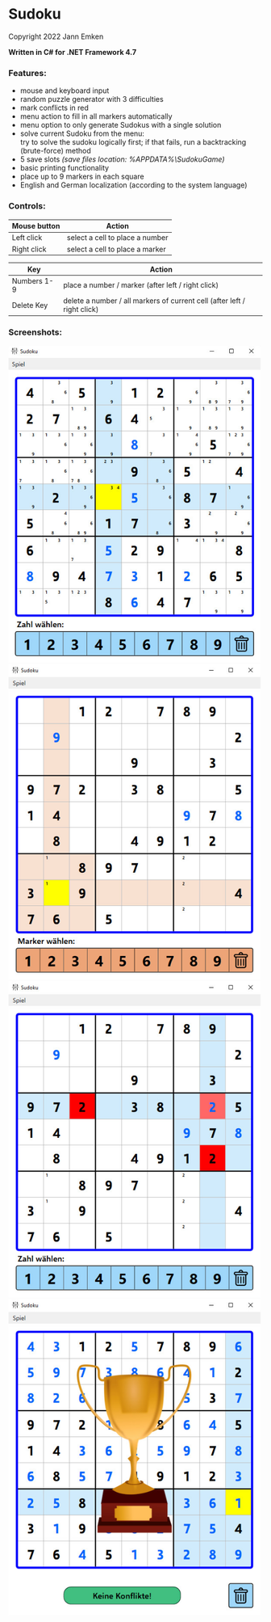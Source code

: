 # Sudoku

Copyright 2022 Jann Emken

**Written in C# for .NET Framework 4.7**

### Features:

- mouse and keyboard input
- random puzzle generator with 3 difficulties
- mark conflicts in red
- menu action to fill in all markers automatically
- menu option to only generate Sudokus with a single solution
- solve current Sudoku from the menu:</br>
try to solve the sudoku logically first; if that fails, run a backtracking (brute-force) method
- 5 save slots *(save files location: %APPDATA%\SudokuGame)*
- basic printing functionality
- place up to 9 markers in each square
- English and German localization (according to the system language)

### Controls:

|Mouse button|Action|
|-|-|
|Left click|select a cell to place a number|
|Right click|select a cell to place a marker|

|Key|Action|
|-|-|
|Numbers 1-9|place a number / marker (after left / right click)|
|Delete Key|delete a number / all markers of current cell (after left / right click)|

### Screenshots:

<img src="https://github.com/q-g-j/Sudoku/raw/master/WPF/screenshot-number.jpg" width="500">
<img src="https://github.com/q-g-j/Sudoku/raw/master/WPF/screenshot-marker.jpg" width="500">
<img src="https://github.com/q-g-j/Sudoku/raw/master/WPF/screenshot-conflicts.jpg" width="500">
<img src="https://github.com/q-g-j/Sudoku/raw/master/WPF/screenshot-won.jpg" width="500">
